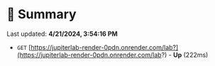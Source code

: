# 📖 Summary
Last updated: **4/21/2024, 3:54:16 PM**

- `GET` [https://jupiterlab-render-0pdn.onrender.com/lab?](https://jupiterlab-render-0pdn.onrender.com/lab?) - **Up** (222ms)
